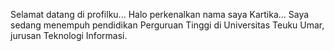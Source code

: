 Selamat datang di profilku... Halo perkenalkan nama saya Kartika...
Saya sedang menempuh pendidikan Perguruan Tinggi di Universitas Teuku Umar, jurusan Teknologi Informasi.
